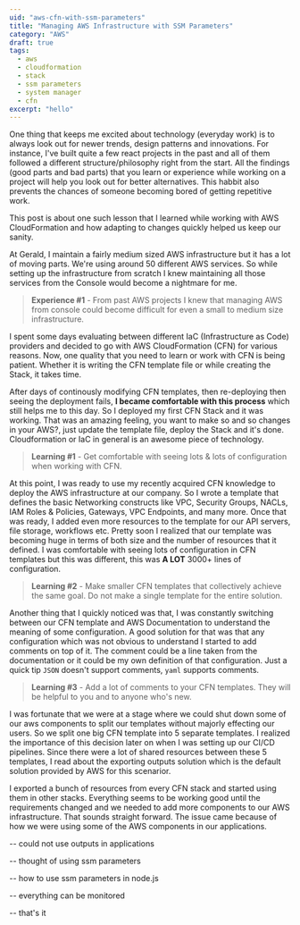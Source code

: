 ```yaml
---
uid: "aws-cfn-with-ssm-parameters"
title: "Managing AWS Infrastructure with SSM Parameters"
category: "AWS"
draft: true
tags:
  - aws
  - cloudformation
  - stack
  - ssm parameters
  - system manager
  - cfn
excerpt: "hello"
---
```


One thing that keeps me excited about technology (everyday work) is to always look out for newer trends, design patterns and innovations. For instance, I've built quite a few react projects in the past and all of them followed a different structure/philosophy right from the start. All the findings (good parts and bad parts) that you learn or experience while working on a project will help you look out for better alternatives. This habbit also prevents the chances of someone becoming bored of getting repetitive work.

This post is about one such lesson that I learned while working with AWS CloudFormation and how adapting to changes quickly helped us keep our sanity.

At Gerald, I maintain a fairly medium sized AWS infrastructure but it has a lot of moving parts. We're using around 50 different AWS services. So while setting up the infrastructure from scratch I knew maintaining all those services from the Console would become a nightmare for me.

> **Experience #1** - From past AWS projects I knew that managing AWS from console could become difficult for even a small to medium size infrastructure.

I spent some days evaluating between different IaC (Infrastructure as Code) providers and decided to go with AWS CloudFormation (CFN) for various reasons. Now, one quality that you need to learn or work with CFN is being patient.
Whether it is writing the CFN template file or while creating the Stack, it takes time.

After days of continously modifying CFN templates, then re-deploying then seeing the deployment fails, **I became comfortable with this process** which still helps me to this day. So I deployed my first CFN Stack and it was working. That was an amazing feeling, you want to make so and so changes in your AWS?, just update the template file, deploy the Stack and it's done. Cloudformation or IaC in general is an awesome piece of technology.

> **Learning #1** - Get comfortable with seeing lots & lots of configuration when working with CFN.

At this point, I was ready to use my recently acquired CFN knowledge to deploy the AWS infrastructure at our company. So I wrote a template that defines the basic Networking constructs like VPC, Security Groups, NACLs, IAM Roles & Policies, Gateways, VPC Endpoints, and many more. Once that was ready, I added even more resources to the template for our API servers, file storage, workflows etc. Pretty soon I realized that our template was becoming huge in terms of both size and the number of resources that it defined. I was comfortable with seeing lots of configuration in CFN templates but this was different, this was **A LOT** 3000+ lines of configuration.

> **Learning #2** - Make smaller CFN templates that collectively achieve the same goal. Do not make a single template for the entire solution.

Another thing that I quickly noticed was that, I was constantly switching between our CFN template and AWS Documentation to understand the meaning of some configuration. A good solution for that was that any configuration which was not obvious to understand I started to add comments on top of it. The comment could be a line taken from the documentation or it could be my own definition of that configuration. Just a quick tip `JSON` doesn't support comments, `yaml` supports comments.

<NoteBox type="primary" />

> **Learning #3** - Add a lot of comments to your CFN templates. They will be helpful to you and to anyone who's new.

I was fortunate that we were at a stage where we could shut down some of our aws components to split our templates without majorly effecting our users. So we split one big CFN template into 5 separate templates. I realized the importance of this decision later on when I was setting up our CI/CD pipelines. Since there were a lot of shared resources between these 5 templates, I read about the exporting outputs solution which is the default solution provided by AWS for this scenarior.

I exported a bunch of resources from every CFN stack and started using them in other stacks. Everything seems to be working good until the requirements changed and we needed to add more components to our AWS infrastructure. That sounds straight forward. The issue came because of how we were using some of the AWS components in our applications.

-- could not use outputs in applications

-- thought of using ssm parameters

-- how to use ssm parameters in node.js

-- everything can be monitored

-- that's it
